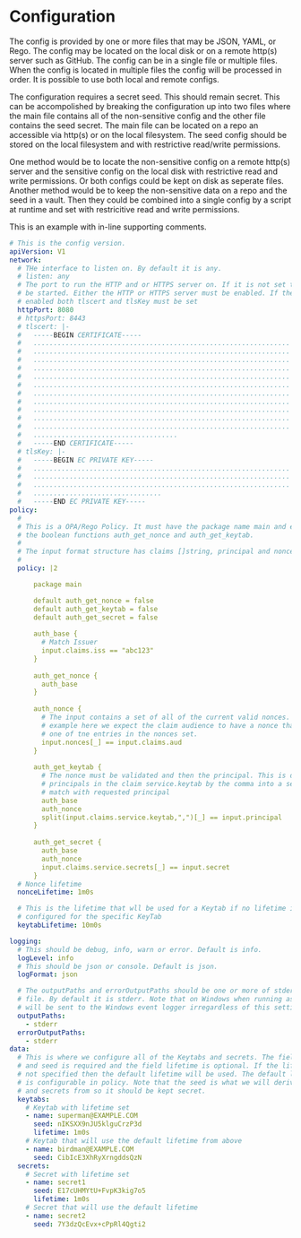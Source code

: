 # Configuration

The config is provided by one or more files that may be JSON, YAML, or Rego. The config
may be located on the local disk or on a remote http(s) server such as GitHub. The config
can be in a single file or multiple files. When the config is located in multiple files
the config will be processed in order. It is possible to use both local and remote
configs.

The configuration requires a secret seed. This should remain secret. This can be
accompolished by breaking the configuration up into two files where the main file
contains all of the non-sensitive config and the other file contains the seed secret.
The main file can be located on a repo an accessible via http(s) or on the local
filesystem. The seed config should be stored on the local filesystem and with restrictive
read/write permissions.

One method would be to locate the non-sensitive config on a remote http(s) server and the
sensitive config on the local disk with restrictive read and write permissions. Or both
configs could be kept on disk as seperate files. Another method would be to keep the
non-sensitive data on a repo and the seed in a vault. Then they could be combined into a
single config by a script at runtime and set with restricitive read and write
permissions.

This is an example with in-line supporting comments.
```yaml
# This is the config version.
apiVersion: V1
network:
  # THe interface to listen on. By default it is any.
  # listen: any
  # The port to run the HTTP and or HTTPS server on. If it is not set then it will not
  # be started. Either the HTTP or HTTPS server must be enabled. If the HTTPS server is
  # enabled both tlscert and tlsKey must be set
  httpPort: 8080
  # httpsPort: 8443
  # tlscert: |-
  #   -----BEGIN CERTIFICATE-----
  #   ................................................................
  #   ................................................................
  #   ................................................................
  #   ................................................................
  #   ................................................................
  #   ................................................................
  #   ................................................................
  #   ................................................................
  #   ................................................................
  #   ................................................................
  #   ................................................................
  #   ....................................
  #   -----END CERTIFICATE-----
  # tlsKey: |-
  #   -----BEGIN EC PRIVATE KEY-----
  #   ................................................................
  #   ................................................................
  #   ................................................................
  #   ................................
  #   -----END EC PRIVATE KEY-----
policy:
  #
  # This is a OPA/Rego Policy. It must have the package name main and expose
  # the boolean functions auth_get_nonce and auth_get_keytab.
  #
  # The input format structure has claims []string, principal and nonce string.
  #
  policy: |2

	  package main

	  default auth_get_nonce = false
	  default auth_get_keytab = false
	  default auth_get_secret = false
	
	  auth_base {
	    # Match Issuer
	    input.claims.iss == "abc123"
	  }
	
	  auth_get_nonce {
	    auth_base
	  }
	
	  auth_nonce {
	    # The input contains a set of all of the current valid nonces. For our
	    # example here we expect the claim audience to have a nonce that will match
	    # one of tne entries in the nonces set.
	    input.nonces[_] == input.claims.aud
	  }
	
	  auth_get_keytab {
	    # The nonce must be validated and then the principal. This is done by splitting the
	    # principals in the claim service.keytab by the comma into a set and checking for
	    # match with requested principal
	    auth_base
	    auth_nonce
	    split(input.claims.service.keytab,",")[_] == input.principal
	  }
	
	  auth_get_secret {
	    auth_base
	    auth_nonce
	    input.claims.service.secrets[_] == input.secret
	  }
  # Nonce lifetime
  nonceLifetime: 1m0s

  # This is the lifetime that wll be used for a Keytab if no lifetime is
  # configured for the specific KeyTab
  keytabLifetime: 10m0s

logging:
  # This should be debug, info, warn or error. Default is info.
  logLevel: info
  # This should be json or console. Default is json.
  logFormat: json

  # The outputPaths and errorOutputPaths should be one or more of stderr, stdout, and/or
  # file. By default it is stderr. Note that on Windows when running as a service events
  # will be sent to the Windows event logger irregardless of this setting.
  outputPaths:
    - stderr
  errorOutputPaths:
    - stderr
data:
  # This is where we configure all of the Keytabs and secrets. The field name
  # and seed is required and the field lifetime is optional. If the lifetine is
  # not specified then the default lifetime will be used. The default lifetime
  # is configurable in policy. Note that the seed is what we will derive passwords
  # and secrets from so it should be kept secret.
  keytabs:
    # Keytab with lifetime set
    - name: superman@EXAMPLE.COM
      seed: nIKSXX9nJU5klguCrzP3d
      lifetime: 1m0s
    # Keytab that will use the default lifetime from above
    - name: birdman@EXAMPLE.COM
      seed: CibIcE3XhRyXrngddsQzN
  secrets:
    # Secret with lifetime set
    - name: secret1
      seed: E17cUHMYtU+FvpK3kig7o5
      lifetime: 1m0s
    # Secret that will use the default lifetime
    - name: secret2
      seed: 7Y3dzQcEvx+cPpRl4Qgti2
```